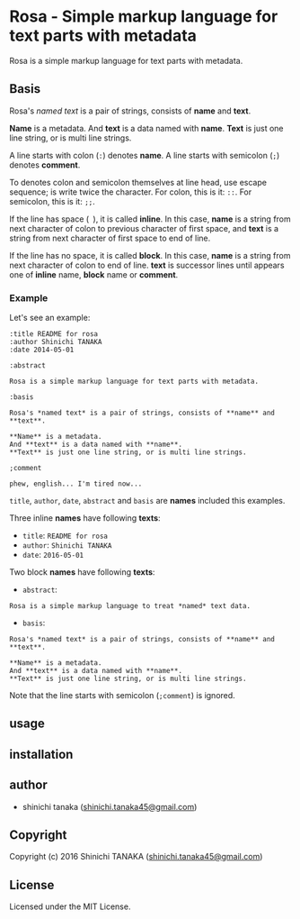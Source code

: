 # Rosa - Simple markup language for text parts with metadata

Rosa is a simple markup language for text parts with metadata.


## Basis

Rosa's *named text* is a pair of strings, consists of **name** and **text**.

**Name** is a metadata.
And **text** is a data named with **name**.
**Text** is just one line string, or is multi line strings.

A line starts with colon (`:`) denotes **name**.
A line starts with semicolon (`;`) denotes **comment**.

To denotes colon and semicolon themselves at line head, use escape sequence; is write twice the character.
For colon, this is it: `::`.
For semicolon, this is it: `;;`.

If the line has space (` `), it is called **inline**.
In this case, **name** is a string from next character of colon to previous character of first space, and **text** is a string from next character of first space to end of line. 

If the line has no space, it is called **block**.
In this case, **name** is a string from next character of colon to end of line.
**text** is successor lines until appears one of **inline** name, **block** name or **comment**. 


### Example

Let's see an example:

```
:title README for rosa
:author Shinichi TANAKA
:date 2014-05-01

:abstract

Rosa is a simple markup language for text parts with metadata.

:basis

Rosa's *named text* is a pair of strings, consists of **name** and **text**.

**Name** is a metadata.
And **text** is a data named with **name**.
**Text** is just one line string, or is multi line strings.

;comment

phew, english... I'm tired now...

```

`title`, `author`, `date`, `abstract` and `basis` are **names** included this examples.

Three inline **names** have following **texts**:

- `title`: `README for rosa`
- `author`: `Shinichi TANAKA`
- `date`: `2016-05-01`

Two block **names** have following **texts**:

- `abstract`:

```
Rosa is a simple markup language to treat *named* text data.
```

- `basis`:

```
Rosa's *named text* is a pair of strings, consists of **name** and **text**.

**Name** is a metadata.
And **text** is a data named with **name**.
**Text** is just one line string, or is multi line strings.
```

Note that the line starts with semicolon (`;comment`) is ignored.


## usage

## installation

## author

* shinichi tanaka (shinichi.tanaka45@gmail.com)

## Copyright

Copyright (c) 2016 Shinichi TANAKA (shinichi.tanaka45@gmail.com)

## License

Licensed under the MIT License.
